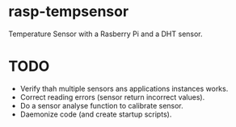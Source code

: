 rasp-tempsensor
===============

Temperature Sensor with a Rasberry Pi and a DHT sensor.

TODO
===============
 * Verify thah multiple sensors ans applications instances works.
 * Correct reading errors (sensor return incorrect values).
 * Do a sensor analyse function to calibrate sensor.
 * Daemonize code (and create startup scripts).
